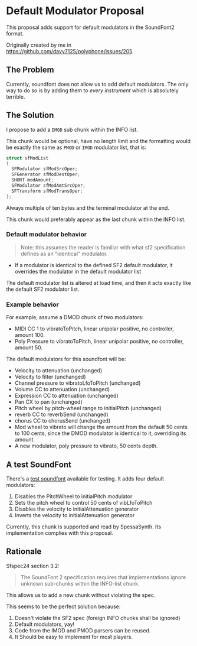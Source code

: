# Default Modulator Proposal
This proposal adds support for default modulators in the SoundFont2 format.

Originally created by me in https://github.com/davy7125/polyphone/issues/205.

## The Problem
Currently, soundfont does not allow us to add default modulators.
The only way to do so is by adding them to _every instrument_ which is absolutely terrible.
## The Solution
I propose to add a `DMOD` sub chunk within the INFO list. 

This chunk would be optional, have no length limit and the formatting would be exactly the same as `PMOD` or `IMOD` modulator list, that is:

```c
struct sfModList
{
  SFModulator sfModSrcOper;
  SFGenerator sfModDestOper;
  SHORT modAmount;
  SFModulator sfModAmtSrcOper;
  SFTransform sfModTransOper;
};
```

Always multiple of ten bytes and the terminal modulator at the end.

This chunk would preferably appear as the last chunk within the INFO list.

### Default modulator behavior
> Note: this assumes the reader is familiar with what sf2 specification defines as an "identical" modulator.

- If a modulator is identical to the defined SF2 default modulator, it overrides the modulator in the default modulator list

The default modulator list is altered at load time, and then it acts exactly like the default SF2 modulator list.

### Example behavior

For example, assume a DMOD chunk of two modulators:

- MIDI CC 1 to vibratoToPitch, linear unipolar positive, no controller, amount 100.
- Poly Pressure to vibratoToPitch, linear unipolar positive, no controller, amount 50.

The default modulators for this soundfont will be:

- Velocity to attenuation (unchanged)
- Velocity to filter (unchanged)
- Channel pressure to vibratoLfoToPitch (unchanged)
- Volume CC to attenuation (unchanged)
- Expression CC to attenuation (unchanged)
- Pan CX to pan (unchanged)
- Pitch wheel by pitch-wheel range to initialPitch (unchanged)
- reverb CC to reverbSend (unchanged)
- chorus CC to chorusSend (unchanged)
- Mod wheel to vibrato will change the amount from the default 50 cents to 100 cents, since the DMOD modulator is identical to it, overriding its amount.
- A new modulator, poly pressure to vibrato, 50 cents depth.

## A test SoundFont
There's a [test soundfont](DMOD%20Test%20SoundFont_v1.sf2) available for testing. It adds four default modulators:
1. Disables the PitchWheel to initialPitch modulator
2. Sets the pitch wheel to control 50 cents of vibLfoToPitch
3. Disables the velocity to initialAttenuation generator
4. Inverts the velocity to initialAttenuation generator

Currently, this chunk is supported and read by SpessaSynth. Its implementation complies with this proposal.

## Rationale
Sfspec24 section 3.2:
> The SoundFont 2 specification requires that implementations ignore unknown sub-chunks within the INFO-list chunk. 

This allows us to add a new chunk without violating the spec.

This seems to be the perfect solution because:
1. Doesn't violate the SF2 spec (foreign INFO chunks shall be ignored)
2. Default modulators, yay!
3. Code from the IMOD and PMOD parsers can be reused.
4. It Should be easy to implement for most players.
